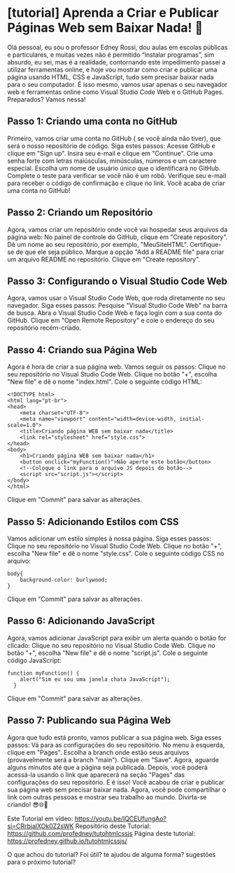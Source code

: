 # [tutorial] Aprenda a Criar e Publicar Páginas Web sem Baixar Nada! 🚀


Olá pessoal, eu sou o professor Edney Rossi, dou aulas em escolas públicas e particulares, e muitas vezes não é permitido “instalar programas”,  sim absurdo,  eu sei, mas é a realidade, contornando este impedimento passei a utilizar ferramentas online,  e hoje vou  mostrar como criar e publicar uma página usando HTML, CSS e JavaScript, tudo sem precisar baixar nada para o seu computador. É isso mesmo, vamos usar apenas o seu navegador web e ferramentas online como Visual Studio Code Web e o GitHub Pages. Preparados? Vamos nessa!

## Passo 1: Criando uma conta no GitHub

Primeiro, vamos criar uma conta no GitHub ( se você ainda não tiver), que será o nosso repositório de código. Siga estes passos:
Acesse GitHub e clique em "Sign up".
Insira seu e-mail e clique em "Continue".
Crie uma senha forte com letras maiúsculas, minúsculas, números e um caractere especial.
Escolha um nome de usuário único que o identificará no GitHub.
Complete o teste para verificar se você não é um robô.
Verifique seu e-mail para receber o código de confirmação e clique no link.
Você acaba de criar uma conta no GitHub!

## Passo 2: Criando um Repositório

Agora, vamos criar um repositório onde você vai hospedar seus arquivos da página web:
No painel de controle do GitHub, clique em "Create repository".
Dê um nome ao seu repositório, por exemplo, "MeuSiteHTML".
Certifique-se de que ele seja público.
Marque a opção "Add a README file" para criar um arquivo README no repositório.
Clique em "Create repository".

## Passo 3: Configurando o Visual Studio Code Web

Agora, vamos usar o Visual Studio Code Web, que roda diretamente no seu navegador. Siga esses passos:
Pesquise "Visual Studio Code Web" na barra de busca.
Abra o Visual Studio Code Web e faça login com a sua conta do GitHub.
Clique em "Open Remote Repository" e cole o endereço do seu repositório recém-criado.

## Passo 4: Criando sua Página Web

Agora é hora de criar a sua página web. Vamos seguir os passos:
Clique no seu repositório no Visual Studio Code Web.
Clique no botão "+", escolha "New file" e dê o nome "index.html".
Cole o seguinte código HTML:

    <!DOCTYPE html>
    <html lang="pt-br">
    <head>
        <meta charset="UTF-8">
        <meta name="viewport" content="width=device-width, initial-scale=1.0">
        <title>Criando página WEB sem baixar nada</title>
        <link rel="stylesheet" href="style.css">
    </head>
    <body>
        <h1>Criando página WEB sem baixar nada</h1>
        <button onclick="myFunction()">Não aperte este botão</button>
        <!--Coloque o link para o arquivo JS depois do botão-->
        <script src="script.js"></script>    
    </body>
    </html>



Clique em "Commit" para salvar as alterações.

## Passo 5: Adicionando Estilos com CSS

Vamos adicionar um estilo simples à nossa página. Siga esses passos:
Clique no seu repositório no Visual Studio Code Web.
Clique no botão "+", escolha "New file" e dê o nome "style.css".
Cole o seguinte código CSS no arquivo:

    body{
        background-color: burlywood;
    }




Clique em "Commit" para salvar as alterações.

## Passo 6: Adicionando JavaScript

Agora, vamos adicionar JavaScript para exibir um alerta quando o botão for clicado:
Clique no seu repositório no Visual Studio Code Web.
Clique no botão "+", escolha "New file" e dê o nome "script.js".
Cole o seguinte código JavaScript:

    function myFunction() {
        alert("Sim eu sou uma janela chata JavaScript");
      }




Clique em "Commit" para salvar as alterações.

## Passo 7: Publicando sua Página Web

Agora que tudo está pronto, vamos publicar a sua página web. Siga esses passos:
Vá para as configurações do seu repositório.
No menu à esquerda, clique em "Pages".
Escolha a branch onde estão seus arquivos (provavelmente será a branch "main").
Clique em "Save".
Agora, aguarde alguns minutos até que a página seja publicada. Depois, você poderá acessá-la usando o link que aparecerá na seção "Pages" das configurações do seu repositório.
E é isso! Você acabou de criar e publicar sua página web sem precisar baixar nada. Agora, você pode compartilhar o link com outras pessoas e mostrar seu trabalho ao mundo. Divirta-se criando! 😎🌐🚀

Este Tutorial em vídeo: https://youtu.be/IQCEUfungAo?si=CRrbjalXOk0Z2sWK
Repositório deste Tutorial: https://github.com/profedney/tutohtmlcssjs 
Página deste tutorial: https://profedney.github.io/tutohtmlcssjs/ 

O que achou do tutorial? Foi útil? te ajudou de alguma forma? sugestões para o próximo tutorial?


